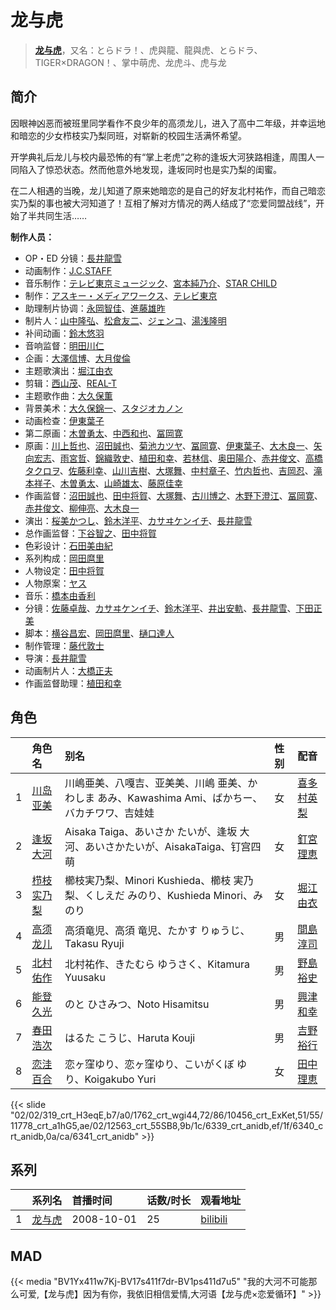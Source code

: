 # 龙与虎


> <u>**[龙与虎](https://bgm.tv/subject/909)**</u>，又名：とらドラ！、虎與龍、龍與虎、とらドラ、TIGER×DRAGON！、掌中萌虎、龙虎斗、虎与龙

## 简介

因眼神凶恶而被班里同学看作不良少年的高须龙儿，进入了高中二年级，并幸运地和暗恋的少女栉枝实乃梨同班，对崭新的校园生活满怀希望。

开学典礼后龙儿与校内最恐怖的有“掌上老虎”之称的逢坂大河狭路相逢，周围人一同陷入了惊恐状态。然而他意外地发现，逢坂同时也是实乃梨的闺蜜。

在二人相遇的当晚，龙儿知道了原来她暗恋的是自己的好友北村祐作，而自己暗恋实乃梨的事也被大河知道了！互相了解对方情况的两人结成了“恋爱同盟战线”，开始了半共同生活……

**制作人员：**
- OP・ED 分镜：[長井龍雪](https://bgm.tv/person/3179)
- 动画制作：[J.C.STAFF](https://bgm.tv/person/390)
- 音乐制作：[テレビ東京ミュージック](https://bgm.tv/person/35)、[宮本純乃介](https://bgm.tv/person/3588)、[STAR CHILD](https://bgm.tv/person/196)
- 制作：[アスキー・メディアワークス](https://bgm.tv/person/6140)、[テレビ東京](https://bgm.tv/person/188)
- 助理制片协调：[永岡智佳](https://bgm.tv/person/11956)、[進藤雄昨](https://bgm.tv/person/49989)
- 制片人：[山中隆弘](https://bgm.tv/person/41607)、[松倉友二](https://bgm.tv/person/2654)、[ジェンコ](https://bgm.tv/person/220)、[湯浅隆明](https://bgm.tv/person/35583)
- 补间动画：[鈴木悠羽](https://bgm.tv/person/37107)
- 音响监督：[明田川仁](https://bgm.tv/person/477)
- 企画：[大澤信博](https://bgm.tv/person/3548)、[大月俊倫](https://bgm.tv/person/1061)
- 主题歌演出：[堀江由衣](https://bgm.tv/person/3970)
- 剪辑：[西山茂](https://bgm.tv/person/6004)、[REAL-T](https://bgm.tv/person/46772)
- 主题歌作曲：[大久保薫](https://bgm.tv/person/3455)
- 背景美术：[大久保錦一](https://bgm.tv/person/39110)、[スタジオカノン](https://bgm.tv/person/36854)
- 动画检查：[伊東葉子](https://bgm.tv/person/14115)
- 第二原画：[木曽勇太](https://bgm.tv/person/15688)、[中西和也](https://bgm.tv/person/32387)、[冨岡寛](https://bgm.tv/person/12227)
- 原画：[川上哲也](https://bgm.tv/person/3515)、[沼田誠也](https://bgm.tv/person/3447)、[菊池カツヤ](https://bgm.tv/person/24391)、[冨岡寛](https://bgm.tv/person/12227)、[伊東葉子](https://bgm.tv/person/14115)、[大木良一](https://bgm.tv/person/158)、[矢向宏志](https://bgm.tv/person/12763)、[雨宮哲](https://bgm.tv/person/12578)、[錦織敦史](https://bgm.tv/person/3223)、[植田和幸](https://bgm.tv/person/11256)、[若林信](https://bgm.tv/person/12586)、[奥田陽介](https://bgm.tv/person/12757)、[赤井俊文](https://bgm.tv/person/7825)、[高橋タクロヲ](https://bgm.tv/person/3346)、[佐藤利幸](https://bgm.tv/person/3205)、[山川吉樹](https://bgm.tv/person/958)、[大塚舞](https://bgm.tv/person/2901)、[中村章子](https://bgm.tv/person/3310)、[竹内哲也](https://bgm.tv/person/3047)、[吉岡忍](https://bgm.tv/person/7379)、[滝本祥子](https://bgm.tv/person/8862)、[木曽勇太](https://bgm.tv/person/15688)、[山崎雄太](https://bgm.tv/person/25589)、[藤原佳幸](https://bgm.tv/person/8100)
- 作画监督：[沼田誠也](https://bgm.tv/person/3447)、[田中将賀](https://bgm.tv/person/3269)、[大塚舞](https://bgm.tv/person/2901)、[古川博之](https://bgm.tv/person/12811)、[木野下澄江](https://bgm.tv/person/12878)、[冨岡寛](https://bgm.tv/person/12227)、[赤井俊文](https://bgm.tv/person/7825)、[柳伸亮](https://bgm.tv/person/12298)、[大木良一](https://bgm.tv/person/158)
- 演出：[桜美かつし](https://bgm.tv/person/1019)、[鈴木洋平](https://bgm.tv/person/960)、[カサヰケンイチ](https://bgm.tv/person/1504)、[長井龍雪](https://bgm.tv/person/3179)
- 总作画监督：[下谷智之](https://bgm.tv/person/3485)、[田中将賀](https://bgm.tv/person/3269)
- 色彩设计：[石田美由紀](https://bgm.tv/person/940)
- 系列构成：[岡田麿里](https://bgm.tv/person/538)
- 人物设定：[田中将賀](https://bgm.tv/person/3269)
- 人物原案：[ヤス](https://bgm.tv/person/6449)
- 音乐：[橋本由香利](https://bgm.tv/person/3587)
- 分镜：[佐藤卓哉](https://bgm.tv/person/200)、[カサヰケンイチ](https://bgm.tv/person/1504)、[鈴木洋平](https://bgm.tv/person/960)、[井出安軌](https://bgm.tv/person/51)、[長井龍雪](https://bgm.tv/person/3179)、[下田正美](https://bgm.tv/person/278)
- 脚本：[横谷昌宏](https://bgm.tv/person/3296)、[岡田麿里](https://bgm.tv/person/538)、[樋口達人](https://bgm.tv/person/3495)
- 制作管理：[藤代敦士](https://bgm.tv/person/32302)
- 导演：[長井龍雪](https://bgm.tv/person/3179)
- 动画制片人：[大橋正夫](https://bgm.tv/person/32582)
- 作画监督助理：[植田和幸](https://bgm.tv/person/11256)

## 角色

|     |   角色名   |   别名  | 性别 |  配音  |
|:--- |:------  |:----      |:---  |:--   |
| 1 | [川岛亚美](https://bgm.tv/character/319) | 川嶋亜美、八嘎吉、亚美美、川嶋 亜美、かわしま あみ、Kawashima Ami、ばかちー、バカチワワ、吉娃娃 | 女 | [喜多村英梨](https://bgm.tv/person/4251) |
| 2 | [逢坂大河](https://bgm.tv/character/1762) | Aisaka Taiga、あいさか たいが、逢坂 大河、あいさかたいが、AisakaTaiga、钉宫四萌 | 女 | [釘宮理恵](https://bgm.tv/person/3936) |
| 3 | [栉枝实乃梨](https://bgm.tv/character/10456) | 櫛枝実乃梨、Minori Kushieda、櫛枝 実乃梨、くしえだ みのり、Kushieda Minori、みのり | 女 | [堀江由衣](https://bgm.tv/person/3970) |
| 4 | [高须龙儿](https://bgm.tv/character/11778) | 高須竜児、高須 竜児、たかす りゅうじ、Takasu Ryuji | 男 | [間島淳司](https://bgm.tv/person/4264) |
| 5 | [北村佑作](https://bgm.tv/character/12563) | 北村祐作、きたむら ゆうさく、Kitamura Yuusaku | 男 | [野島裕史](https://bgm.tv/person/3878) |
| 6 | [能登久光](https://bgm.tv/character/6339) | のと ひさみつ、Noto Hisamitsu | 男 | [興津和幸](https://bgm.tv/person/5007) |
| 7 | [春田浩次](https://bgm.tv/character/6340) | はるた こうじ、Haruta Kouji | 男 | [吉野裕行](https://bgm.tv/person/3955) |
| 8 | [恋洼百合](https://bgm.tv/character/6341) | 恋ヶ窪ゆり、恋ヶ窪ゆり、こいがくぼ ゆり、Koigakubo Yuri | 女 | [田中理恵](https://bgm.tv/person/3862) |

{{< slide "02/02/319_crt_H3eqE,b7/a0/1762_crt_wgi44,72/86/10456_crt_ExKet,51/55/11778_crt_a1hG5,ae/02/12563_crt_55SB8,9b/1c/6339_crt_anidb,ef/1f/6340_crt_anidb,0a/ca/6341_crt_anidb" >}}

## 系列

|     |   系列名   |   首播时间  | 话数/时长  | 观看地址 |
|:---  |:------    |:----      |:---       |:---  |
| 1 |[龙与虎](https://bgm.tv/subject/909)| 2008-10-01 | 25 | [bilibili](https://www.bilibili.com/bangumi/play/ss1672)  |


## MAD

{{< media  "BV1Yx411w7Kj-BV17s411f7dr-BV1ps411d7u5"
"我的大河不可能那么可爱,【龙与虎】因为有你，我依旧相信爱情,大河语【龙与虎×恋爱循环】"  >}}

